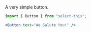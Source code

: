 A very simple button.

```jsx
import { Button } from "select-this";

<Button text="We Salute You!" />
```